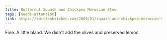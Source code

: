 ```yaml
---
title: Butternut Squash and Chickpea Moroccan Stew
tags: [needs-attention]
link: https://smittenkitchen.com/2009/01/squash-and-chickpea-moroccan-stew/
---
```


Fine. A little bland. We didn't add the olives and preserved lemon.
